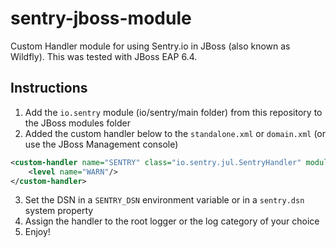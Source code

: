 # sentry-jboss-module
Custom Handler module for using Sentry.io in JBoss (also known as Wildfly). This was tested with JBoss EAP 6.4.

## Instructions
1. Add the `io.sentry` module (io/sentry/main folder) from this repository to the JBoss modules folder
2. Added the custom handler below to the `standalone.xml` or `domain.xml` (or use the JBoss Management console)
```xml
<custom-handler name="SENTRY" class="io.sentry.jul.SentryHandler" module="io.sentry">
    <level name="WARN"/>
</custom-handler>
```
3. Set the DSN in a `SENTRY_DSN` environment variable or in a `sentry.dsn` system property
4. Assign the handler to the root logger or the log category of your choice
5. Enjoy!

